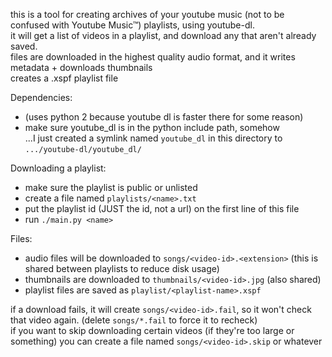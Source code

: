 this is a tool for creating archives of your youtube music (not to be confused with Youtube Music™) playlists, using youtube-dl.  
it will get a list of videos in a playlist, and download any that aren't already saved.  
files are downloaded in the highest quality audio format, and it writes metadata + downloads thumbnails  
creates a .xspf playlist file  

Dependencies:

- (uses python 2 because youtube dl is faster there for some reason)
- make sure youtube_dl is in the python include path, somehow  
...I just created a symlink named `youtube_dl` in this directory to `.../youtube-dl/youtube_dl/`

Downloading a playlist:

- make sure the playlist is public or unlisted
- create a file named `playlists/<name>.txt`
- put the playlist id (JUST the id, not a url) on the first line of this file
- run `./main.py <name>`

Files:

- audio files will be downloaded to `songs/<video-id>.<extension>` (this is shared between playlists to reduce disk usage)
- thumbnails are downloaded to `thumbnails/<video-id>.jpg` (also shared)
- playlist files are saved as `playlist/<playlist-name>.xspf`

if a download fails, it will create `songs/<video-id>.fail`, so it won't check that video again. (delete `songs/*.fail` to force it to recheck)  
if you want to skip downloading certain videos (if they're too large or something) you can create a file named `songs/<video-id>.skip` or whatever


